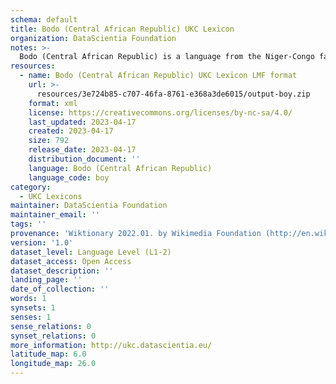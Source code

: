 ```yaml
---
schema: default
title: Bodo (Central African Republic) UKC Lexicon
organization: DataScientia Foundation
notes: >-
  Bodo (Central African Republic) is a language from the Niger-Congo family, spoken in Africa. The UKC Lexicon of Bodo (Central African Republic) is represented as a lexico-semantic network. It consists of words, word senses, synsets, as well as sense-level and synset-level relationships.
resources:
  - name: Bodo (Central African Republic) UKC Lexicon LMF format
    url: >-
      resources/3e724b85-c707-46fa-8761-e368a3de6015/output-boy.zip
    format: xml
    license: https://creativecommons.org/licenses/by-nc-sa/4.0/
    last_updated: 2023-04-17
    created: 2023-04-17
    size: 792
    release_date: 2023-04-17
    distribution_document: ''
    language: Bodo (Central African Republic)
    language_code: boy
category:
  - UKC Lexicons
maintainer: DataScientia Foundation
maintainer_email: ''
tags: ''
provenance: 'Wiktionary 2022.01. by Wikimedia Foundation (http://en.wiktionary.org); Princeton WordNet 2.1 by Princeton University (https://wordnet.princeton.edu)'
version: '1.0'
dataset_level: Language Level (L1-2)
dataset_access: Open Access
dataset_description: ''
landing_page: ''
date_of_collection: ''
words: 1
synsets: 1
senses: 1
sense_relations: 0
synset_relations: 0
more_information: http://ukc.datascientia.eu/
latitude_map: 6.0
longitude_map: 26.0
---
```

